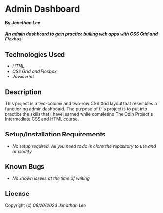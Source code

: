 
# Admin Dashboard

#### By _**Jonathan Lee**_

#### _An admin dashboard to gain practice builing web apps with CSS Grid and Flexbox_

## Technologies Used

* _HTML_
* _CSS Grid and Flexbox_
* _Javascript_


## Description

This project is a two-column and two-row CSS Grid layout that resembles a functioning admin dashboard. The purpose of this project is to put into practice the skills that I have learned while completing The Odin Project's Intermediate CSS and HTML course.

## Setup/Installation Requirements

* _No setup required. All you need to do is clone the repository to use and or modify_


## Known Bugs

* _No known issues at the time of writing_


## License



Copyright (c) _08/20/2023_ _Jonathan Lee_
